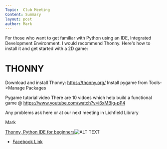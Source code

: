 ```yaml
---
Topic:  Club Meeting
Content: Summary
layout: post
author: Mark
---
```

For those who want to get familiar with Python using an IDE, Integrated Development Environment.
I would recommend Thonny.
Here's how to install it and get started with a 2D game:

THONNY
======
Download and install Thonny: https://thonny.org/
Install pygame from Tools->Manage Packages

Pygame tutorial video
There are 10 vidoes which help build a functional game @ https://www.youtube.com/watch?v=i6xMBig-pP4

Any problems ask here or at our next meeting in Lichfield Library

Mark

[Thonny, Python IDE for beginners](https://l.facebook.com/l.php?u=https%3A%2F%2Fthonny.org%2F&h=AT0_lBPHNGgJwQpCSlf2XWpFfRhUhE0kg6X3sPcu3ef3zI1gQ1yoy6nq_TRtDvVkAFd56jzBHMasQHzbS2i5sC6zoxPuAYYPmA2suSbVr6QvlZtyW9uVQ3mgF28aqkFZ&s=1)![ALT TEXT](https://scontent.fbhx6-1.fna.fbcdn.net/v/t39.30808-1/303246001_588675982950827_6220443957268084166_n.jpg?stp=dst-jpg_p200x200&_nc_cat=100&ccb=1-7&_nc_sid=0f0194&_nc_ohc=j-zpR978ddAAX-27M3a&_nc_ht=scontent.fbhx6-1.fna&edm=AKK4YLsEAAAA&oh=00_AfCHKc_BW0kek47y4ZNSjLOhXnLBfYwg2C_bp2LwIY8mtg&oe=652B2749)

* [Facebook Link](https://www.facebook.com/1481985248595237/posts/2535192743274477/)


